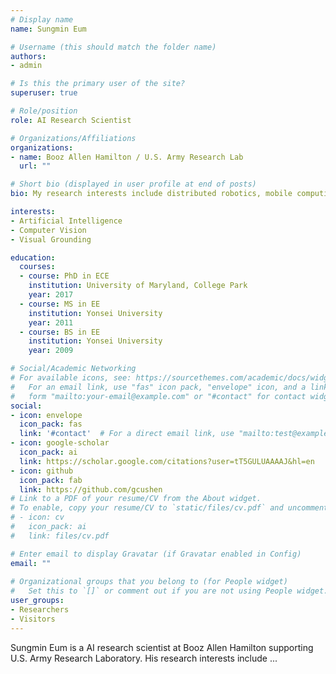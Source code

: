 ```yaml
---
# Display name
name: Sungmin Eum

# Username (this should match the folder name)
authors:
- admin

# Is this the primary user of the site?
superuser: true

# Role/position
role: AI Research Scientist

# Organizations/Affiliations
organizations:
- name: Booz Allen Hamilton / U.S. Army Research Lab
  url: ""

# Short bio (displayed in user profile at end of posts)
bio: My research interests include distributed robotics, mobile computing and programmable matter.

interests:
- Artificial Intelligence
- Computer Vision
- Visual Grounding

education:
  courses:
  - course: PhD in ECE
    institution: University of Maryland, College Park
    year: 2017
  - course: MS in EE
    institution: Yonsei University
    year: 2011
  - course: BS in EE
    institution: Yonsei University
    year: 2009

# Social/Academic Networking
# For available icons, see: https://sourcethemes.com/academic/docs/widgets/#icons
#   For an email link, use "fas" icon pack, "envelope" icon, and a link in the
#   form "mailto:your-email@example.com" or "#contact" for contact widget.
social:
- icon: envelope
  icon_pack: fas
  link: '#contact'  # For a direct email link, use "mailto:test@example.org".
- icon: google-scholar
  icon_pack: ai
  link: https://scholar.google.com/citations?user=tT5GULUAAAAJ&hl=en
- icon: github
  icon_pack: fab
  link: https://github.com/gcushen
# Link to a PDF of your resume/CV from the About widget.
# To enable, copy your resume/CV to `static/files/cv.pdf` and uncomment the lines below.  
# - icon: cv
#   icon_pack: ai
#   link: files/cv.pdf

# Enter email to display Gravatar (if Gravatar enabled in Config)
email: ""
  
# Organizational groups that you belong to (for People widget)
#   Set this to `[]` or comment out if you are not using People widget.  
user_groups:
- Researchers
- Visitors
---
```


Sungmin Eum is a AI research scientist at Booz Allen Hamilton supporting U.S. Army Research Laboratory. His research interests include ...

